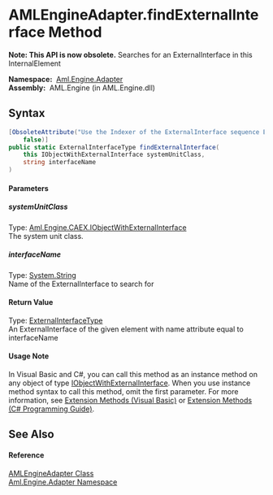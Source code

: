 AMLEngineAdapter.findExternalInterface Method
=============================================


**Note: This API is now obsolete.**
Searches for an ExternalInterface in this InternalElement

  **Namespace:**  [Aml.Engine.Adapter][1]  
  **Assembly:**  AML.Engine (in AML.Engine.dll)

Syntax
------

```csharp
[ObsoleteAttribute("Use the Indexer of the ExternalInterface sequence ExternalInterface[interfaceName]", 
	false)]
public static ExternalInterfaceType findExternalInterface(
	this IObjectWithExternalInterface systemUnitClass,
	string interfaceName
)
```

#### Parameters

##### *systemUnitClass*
Type: [Aml.Engine.CAEX.IObjectWithExternalInterface][2]  
The system unit class.

##### *interfaceName*
Type: [System.String][3]  
Name of the ExternalInterface to search for

#### Return Value
Type: [ExternalInterfaceType][4]  
 An ExternalInterface of the given element with name attribute equal to interfaceName 
#### Usage Note
In Visual Basic and C#, you can call this method as an instance method on any object of type [IObjectWithExternalInterface][2]. When you use instance method syntax to call this method, omit the first parameter. For more information, see [Extension Methods (Visual Basic)][5] or [Extension Methods (C# Programming Guide)][6].

See Also
--------

#### Reference
[AMLEngineAdapter Class][7]  
[Aml.Engine.Adapter Namespace][1]  

[1]: ../README.md
[2]: ../../Aml.Engine.CAEX/IObjectWithExternalInterface/README.md
[3]: https://docs.microsoft.com/dotnet/api/system.string
[4]: ../../Aml.Engine.CAEX/ExternalInterfaceType/README.md
[5]: https://docs.microsoft.com/dotnet/visual-basic/programming-guide/language-features/procedures/extension-methods
[6]: https://docs.microsoft.com/dotnet/csharp/programming-guide/classes-and-structs/extension-methods
[7]: README.md
[8]: https://www.automationml.org
[9]: ../../icons/logoShade.png
